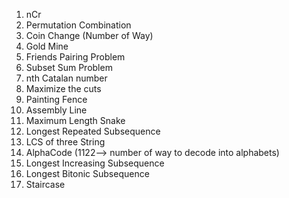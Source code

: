1.  nCr
2.  Permutation Combination
3.  Coin Change (Number of Way)
4.  Gold Mine
5.  Friends Pairing Problem
6.  Subset Sum Problem
7.  nth Catalan number
8.  Maximize the cuts
9.  Painting Fence
10. Assembly Line
11. Maximum Length Snake
12. Longest Repeated Subsequence
13. LCS of three String
14. AlphaCode   (1122--> number of way to decode into alphabets)
15. Longest Increasing Subsequence
16. Longest Bitonic Subsequence
17. Staircase
